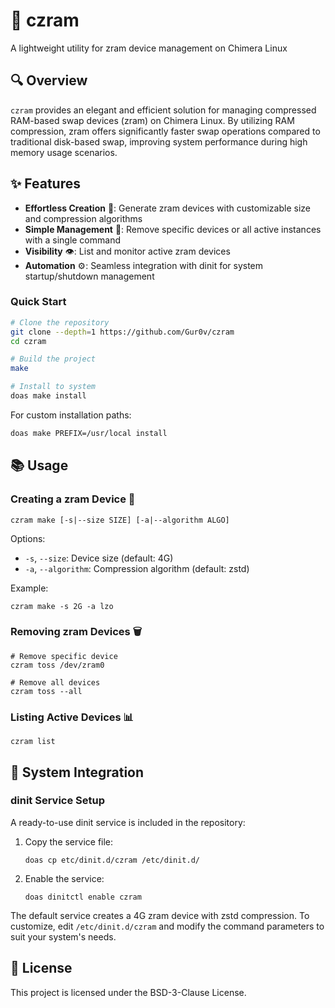 # 🧩 czram

A lightweight utility for zram device management on Chimera Linux

## 🔍 Overview

`czram` provides an elegant and efficient solution for managing compressed RAM-based swap devices (zram) on Chimera Linux. By utilizing RAM compression, zram offers significantly faster swap operations compared to traditional disk-based swap, improving system performance during high memory usage scenarios.

## ✨ Features

- **Effortless Creation** 🚀: Generate zram devices with customizable size and compression algorithms
- **Simple Management** 🔄: Remove specific devices or all active instances with a single command
- **Visibility** 👁️: List and monitor active zram devices
- **Automation** ⚙️: Seamless integration with dinit for system startup/shutdown management

### Quick Start

```bash
# Clone the repository
git clone --depth=1 https://github.com/Gur0v/czram
cd czram

# Build the project
make

# Install to system
doas make install
```

For custom installation paths:

```bash
doas make PREFIX=/usr/local install
```

## 📚 Usage

### Creating a zram Device 💾

```
czram make [-s|--size SIZE] [-a|--algorithm ALGO]
```

Options:
- `-s`, `--size`: Device size (default: 4G)
- `-a`, `--algorithm`: Compression algorithm (default: zstd)

Example:
```
czram make -s 2G -a lzo
```

### Removing zram Devices 🗑️

```
# Remove specific device
czram toss /dev/zram0

# Remove all devices
czram toss --all
```

### Listing Active Devices 📊

```
czram list
```

## 🔌 System Integration

### dinit Service Setup

A ready-to-use dinit service is included in the repository:

1. Copy the service file:
   ```
   doas cp etc/dinit.d/czram /etc/dinit.d/
   ```

2. Enable the service:
   ```
   doas dinitctl enable czram
   ```

The default service creates a 4G zram device with zstd compression. To customize, edit `/etc/dinit.d/czram` and modify the command parameters to suit your system's needs.

## 📜 License

This project is licensed under the BSD-3-Clause License.
